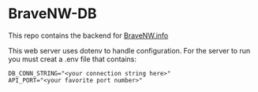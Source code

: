# BraveNW-DB

This repo contains the backend for [BraveNW.info](https://bravenw.info/)

This web server uses dotenv to handle configuration. For the server to run you must creat a .env file that contains:

```
DB_CONN_STRING="<your connection string here>"
API_PORT="<your favorite port number>"
```
